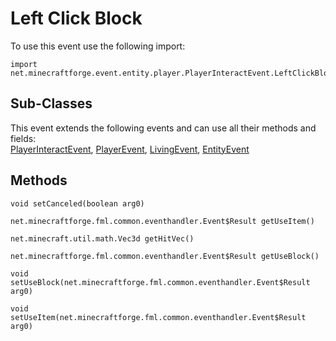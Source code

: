 # Left Click Block

To use this event use the following import:
```groovy:no-line-numbers
import net.minecraftforge.event.entity.player.PlayerInteractEvent.LeftClickBlock
```

## Sub-Classes
This event extends the following events and can use all their methods and fields: <br>
[PlayerInteractEvent](index.md), [PlayerEvent](../player_event/index.md), [LivingEvent](../living_event/index.md), [EntityEvent](../entity_event/index.md)

## Methods
```groovy:no-line-numbers
void setCanceled(boolean arg0)
```

```groovy:no-line-numbers
net.minecraftforge.fml.common.eventhandler.Event$Result getUseItem()
```

```groovy:no-line-numbers
net.minecraft.util.math.Vec3d getHitVec()
```

```groovy:no-line-numbers
net.minecraftforge.fml.common.eventhandler.Event$Result getUseBlock()
```

```groovy:no-line-numbers
void setUseBlock(net.minecraftforge.fml.common.eventhandler.Event$Result arg0)
```

```groovy:no-line-numbers
void setUseItem(net.minecraftforge.fml.common.eventhandler.Event$Result arg0)
```
